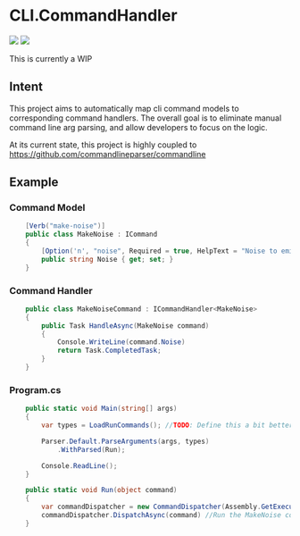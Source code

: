 # CLI.CommandHandler

<a href="https://codeclimate.com/github/scott-the-programmer/CLI.CommandHandler/maintainability"><img src="https://api.codeclimate.com/v1/badges/96f8f4305388f7b0fc4a/maintainability" /></a>
<a href="https://codeclimate.com/github/scott-the-programmer/CLI.CommandHandler/test_coverage"><img src="https://api.codeclimate.com/v1/badges/96f8f4305388f7b0fc4a/test_coverage" /></a>

This is currently a WIP

## Intent

This project aims to automatically map cli command models to corresponding command handlers. The overall goal is to eliminate manual command line arg parsing, and allow developers to focus on the logic.

At its current state, this project is highly coupled to https://github.com/commandlineparser/commandline

## Example

### Command Model

```csharp
    [Verb("make-noise")]
    public class MakeNoise : ICommand
    {
        [Option('n', "noise", Required = true, HelpText = "Noise to emit")]
        public string Noise { get; set; }
    }
```

### Command Handler

```csharp
    public class MakeNoiseCommand : ICommandHandler<MakeNoise>
    {
        public Task HandleAsync(MakeNoise command)
        {
            Console.WriteLine(command.Noise)
            return Task.CompletedTask;
        }
    }
```

### Program.cs

```csharp
    public static void Main(string[] args)
    {
        var types = LoadRunCommands(); //TODO: Define this a bit better

        Parser.Default.ParseArguments(args, types)
            .WithParsed(Run);

        Console.ReadLine();
    }

    public static void Run(object command)
    {
        var commandDispatcher = new CommandDispatcher(Assembly.GetExecutingAssembly().GetName());
        commandDispatcher.DispatchAsync(command) //Run the MakeNoise command
    }
```
